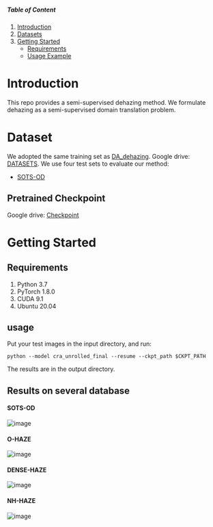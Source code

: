 ##### Table of Content

1. [Introduction](#introduction)
1. [Datasets](#dataset)
1. [Getting Started](#getting-started)
	- [Requirements](#requirements)
	- [Usage Example](#usage)
# Introduction
This repo provides a semi-supervised dehazing method. We formulate dehazing as a semi-supervised domain translation problem. 

# Dataset
We adopted the same training set as [DA_dehazing](https://github.com/HUSTSYJ/DA_dahazing). 
Google drive: [DATASETS](https://drive.google.com/drive/folders/10cP6Z-n2G0006_ppW1WxkQpNKg3mSfnj?usp=sharing).
We use four test sets to evaluate our method:
 - [SOTS-OD](https://drive.google.com/drive/folders/10cP6Z-n2G0006_ppW1WxkQpNKg3mSfnj?usp=sharing)
## Pretrained Checkpoint
Google drive: [Checkpoint](https://drive.google.com/file/d/1vHydxmBH8o5HuxVyG4ojRZWrr788zOp5/view?usp=sharing)

# Getting Started
## Requirements
1. Python 3.7
2. PyTorch 1.8.0
3. CUDA 9.1
4. Ubuntu 20.04

## usage
Put your test images in the input directory, and run:
```
python --model cra_unrolled_final --resume --ckpt_path $CKPT_PATH
```
The results are in the output directory.
## Results on several database
#### SOTS-OD
![image](imgs/sots.jpg)
#### O-HAZE
![image](imgs/o-haze.jpg)
#### DENSE-HAZE
![image](imgs/d-haze.jpg)
#### NH-HAZE
![image](imgs/nh-haze.jpg)
